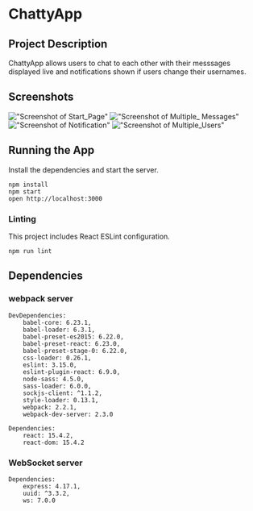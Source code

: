 # ChattyApp

## Project Description

ChattyApp allows users to chat to each other with their messsages displayed live and notifications shown if users change their usernames.

## Screenshots

!["Screenshot of Start_Page"]()
!["Screenshot of Multiple_ Messages"]()
!["Screenshot of Notification"]()
!["Screenshot of Multiple_Users"]()


## Running the App


Install the dependencies and start the server.

```
npm install
npm start
open http://localhost:3000
```

### Linting

This project includes React ESLint configuration.

```
npm run lint
```

## Dependencies

### webpack server

    DevDependencies:
        babel-core: 6.23.1,
        babel-loader: 6.3.1,
        babel-preset-es2015: 6.22.0,
        babel-preset-react: 6.23.0,
        babel-preset-stage-0: 6.22.0,
        css-loader: 0.26.1,
        eslint: 3.15.0,
        eslint-plugin-react: 6.9.0,
        node-sass: 4.5.0,
        sass-loader: 6.0.0,
        sockjs-client: ^1.1.2,
        style-loader: 0.13.1,
        webpack: 2.2.1,
        webpack-dev-server: 2.3.0
        
    Dependencies:
        react: 15.4.2,
        react-dom: 15.4.2

### WebSocket server

    Dependencies:
        express: 4.17.1,
        uuid: ^3.3.2,
        ws: 7.0.0

